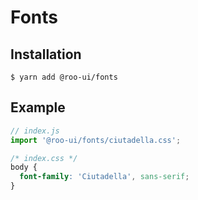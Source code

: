 # Fonts

<!-- STORY -->

## Installation

```shell
$ yarn add @roo-ui/fonts
```

## Example

```js
// index.js
import '@roo-ui/fonts/ciutadella.css';
```

```css
/* index.css */
body {
  font-family: 'Ciutadella', sans-serif;
}
```
